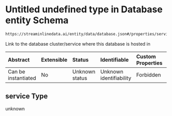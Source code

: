 # Untitled undefined type in Database entity Schema

```txt
https://streaminlinedata.ai/entity/data/database.json#/properties/service
```

Link to the database cluster/service where this database is hosted in

| Abstract            | Extensible | Status         | Identifiable            | Custom Properties | Additional Properties | Access Restrictions | Defined In                                                         |
| :------------------ | :--------- | :------------- | :---------------------- | :---------------- | :-------------------- | :------------------ | :----------------------------------------------------------------- |
| Can be instantiated | No         | Unknown status | Unknown identifiability | Forbidden         | Allowed               | none                | [database.json*](../out/data/database.json "open original schema") |

## service Type

unknown
